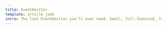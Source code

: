 ```yaml
---
title: EventEmitter
template: article.jade
intro: The last EventEmitter you'll ever need. Small, full-featured, for node.js and the browser.
---
```


